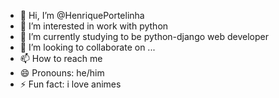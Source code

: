 - 👋 Hi, I’m @HenriquePortelinha
- 👀 I’m interested in work with python
- 🌱 I’m currently studying to be python-django web developer
- 💞️ I’m looking to collaborate on ...
- 📫 How to reach me 
- 😄 Pronouns: he/him
- ⚡ Fun fact: i love animes

<!---
HenriquePortelinha/HenriquePortelinha is a ✨ special ✨ repository because its `README.md` (this file) appears on your GitHub profile.
You can click the Preview link to take a look at your changes.
--->
